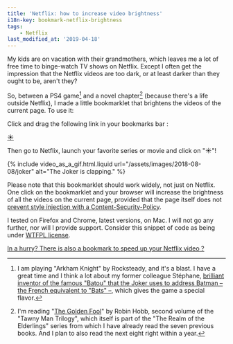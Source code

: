 ```yaml
---
title: 'Netflix: how to increase video brightness'
i18n-key: bookmark-netflix-brightness
tags:
    - Netflix
last_modified_at: '2019-04-18'
---
```


My kids are on vacation with their grandmothers, which leaves me a lot of free
time to binge-watch TV shows on Netflix. Except I often get the impression that
the Netflix videos are too dark, or at least darker than they ought to be,
aren't they?

<!-- more -->

So, between a PS4 game[^ps4] and a novel chapter[^lire] (because there's a life
outside Netflix), I made a little bookmarklet that brightens the videos of the
current page. To use it:

[^ps4]:

    I am playing "Arkham Knight" by Rocksteady, and it's a blast. I have a great
    time and I think a lot about my former colleague Stéphane,
    [brilliant inventor of the famous "Batou" that the Joker uses to address Batman – the French equivalent to "Bats" –](https://nota-bene.org/Trois-jolis-souvenirs-de-traduction),
    which gives the game a special flavor.

[^lire]:

    I'm reading
    "[The Golden Fool](https://en.wikipedia.org/wiki/The_Golden_Fool)" by Robin
    Hobb, second volume of the "Tawny Man Trilogy", which itself is part of the
    "The Realm of the Elderlings" series from which I have already read the
    seven previous books. And I plan to also read the next eight right within a
    year.

Click and drag the following link in your bookmarks bar :

<!-- nomicrotypo --><a href="javascript:(function(){var a=prompt("Video brightness?","100%");a=/^\d+(\.\d+)?%$/.test(a)?a:"100%";Array.from(document.getElementsByTagName("video")).forEach(function(b){b.setAttribute("style",b.getAttribute("style")+"filter: brightness("+a+");")})})();" title="Manage Video Brightness">☀️</a><!-- endnomicrotypo -->

Then go to Netflix, launch your favorite series or movie and click on "☀️"!

{% include video_as_a_gif.html.liquid
url="/assets/images/2018-08-08/joker"
alt="The Joker is clapping."
%}

Please note that this bookmarklet should work widely, not just on Netflix. One
click on the bookmarklet and your browser will increase the brightness of all
the videos on the current page, provided that the page itself does not
[prevent style injection with a Content-Security-Policy](https://blog.dareboost.com/en/2016/08/content-security-policy-secure-your-website).

I tested on Firefox and Chrome, latest versions, on Mac. I will not go any
further, nor will I provide support. Consider this snippet of code as being
under [WTFPL license](https://en.wikipedia.org/wiki/WTFPL).

<ins datetime="2019-04-18">In a hurry? There is also a bookmark to
[speed up your Netflix video](/2019/04/bookmark-netflix-speed/) ?</ins>
